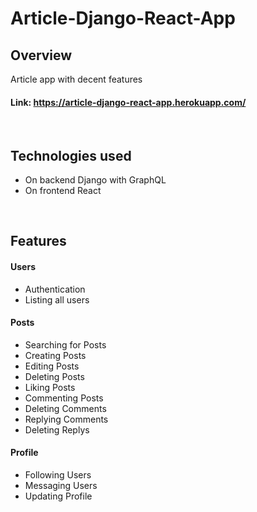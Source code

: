 # Article-Django-React-App

## Overview
Article app with decent features

#### **Link: https://article-django-react-app.herokuapp.com/**

<br/>

## Technologies used
- On backend Django with GraphQL
- On frontend React

<br/>

## Features
#### Users
- Authentication
- Listing all users
#### Posts
- Searching for Posts
- Creating Posts
- Editing Posts
- Deleting Posts
- Liking Posts
- Commenting Posts
- Deleting Comments
- Replying Comments
- Deleting Replys
#### Profile
- Following Users
- Messaging Users
- Updating Profile
